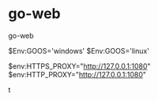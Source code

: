 # go-web
go-web

$Env:GOOS='windows'
$Env:GOOS='linux'

$env:HTTPS_PROXY="http://127.0.0.1:1080"
$env:HTTP_PROXY="http://127.0.0.1:1080"

t